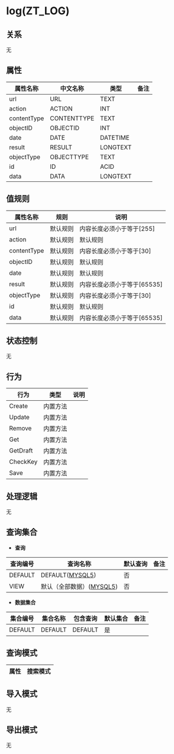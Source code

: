 # log(ZT_LOG)

  

## 关系
无

## 属性

| 属性名称        |    中文名称    | 类型     |  备注  |
| --------   |------------| -----   |  -------- | 
|url|URL|TEXT|&nbsp;|
|action|ACTION|INT|&nbsp;|
|contentType|CONTENTTYPE|TEXT|&nbsp;|
|objectID|OBJECTID|INT|&nbsp;|
|date|DATE|DATETIME|&nbsp;|
|result|RESULT|LONGTEXT|&nbsp;|
|objectType|OBJECTTYPE|TEXT|&nbsp;|
|id|ID|ACID|&nbsp;|
|data|DATA|LONGTEXT|&nbsp;|

## 值规则
| 属性名称    | 规则    |  说明  |
| --------   |------------| ----- | 
|url|默认规则|内容长度必须小于等于[255]|
|action|默认规则|默认规则|
|contentType|默认规则|内容长度必须小于等于[30]|
|objectID|默认规则|默认规则|
|date|默认规则|默认规则|
|result|默认规则|内容长度必须小于等于[65535]|
|objectType|默认规则|内容长度必须小于等于[30]|
|id|默认规则|默认规则|
|data|默认规则|内容长度必须小于等于[65535]|

## 状态控制

无


## 行为
| 行为    | 类型    |  说明  |
| --------   |------------| ----- | 
|Create|内置方法|&nbsp;|
|Update|内置方法|&nbsp;|
|Remove|内置方法|&nbsp;|
|Get|内置方法|&nbsp;|
|GetDraft|内置方法|&nbsp;|
|CheckKey|内置方法|&nbsp;|
|Save|内置方法|&nbsp;|

## 处理逻辑
无

## 查询集合

* **查询**

| 查询编号 | 查询名称       | 默认查询 |   备注|
| --------  | --------   | --------   | ----- |
|DEFAULT|DEFAULT([MYSQL5](../../appendix/query_MYSQL5.md#Log_Default))|否|&nbsp;|
|VIEW|默认（全部数据）([MYSQL5](../../appendix/query_MYSQL5.md#Log_View))|否|&nbsp;|

* **数据集合**

| 集合编号 | 集合名称   |  包含查询  | 默认集合 |   备注|
| --------  | --------   | -------- | --------   | ----- |
|DEFAULT|DEFAULT|DEFAULT|是|&nbsp;|

## 查询模式
| 属性      |    搜索模式     |
| --------   |------------|

## 导入模式
无


## 导出模式
无
